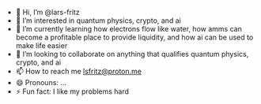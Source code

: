 - 👋 Hi, I’m @lars-fritz
- 👀 I’m interested in quantum physics, crypto, and ai
- 🌱 I’m currently learning how electrons flow like water, how amms can become a profitable place to provide liquidity, and how ai can be used to make life easier
- 💞️ I’m looking to collaborate on anything that qualifies quantum physics, crypto, and ai
- 📫 How to reach me lsfritz@proton.me
- 😄 Pronouns: ...
- ⚡ Fun fact: I like my problems hard

<!---
lars-fritz/lars-fritz is a ✨ special ✨ repository because its `README.md` (this file) appears on your GitHub profile.
You can click the Preview link to take a look at your changes.
--->
